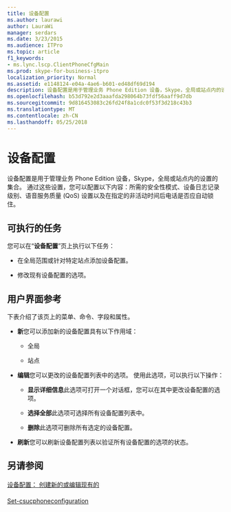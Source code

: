 ```yaml
---
title: 设备配置
ms.author: laurawi
author: LauraWi
manager: serdars
ms.date: 3/23/2015
ms.audience: ITPro
ms.topic: article
f1_keywords:
- ms.lync.lscp.ClientPhoneCfgMain
ms.prod: skype-for-business-itpro
localization_priority: Normal
ms.assetid: e1148124-e04a-4ae6-b601-ed48df69d194
description: 设备配置是用于管理业务 Phone Edition 设备，Skype，全局或站点内的设置的集合。 通过这些设置，您可以配置以下内容：所需的安全性模式、设备日志记录级别、语音服务质量 (QoS) 设置以及在指定的非活动时间后电话是否应自动锁住。
ms.openlocfilehash: b53d792e2d3aaafda298064b73fdf56aaff9d7db
ms.sourcegitcommit: 9d816453083c26fd24f8a1cdc0f53f3d218c43b3
ms.translationtype: MT
ms.contentlocale: zh-CN
ms.lasthandoff: 05/25/2018
---
```

# <a name="device-configuration"></a>设备配置
 
设备配置是用于管理业务 Phone Edition 设备，Skype，全局或站点内的设置的集合。 通过这些设置，您可以配置以下内容：所需的安全性模式、设备日志记录级别、语音服务质量 (QoS) 设置以及在指定的非活动时间后电话是否应自动锁住。 
  
## <a name="tasks-you-can-perform"></a>可执行的任务

您可以在“**设备配置**”页上执行以下任务：
  
- 在全局范围或针对特定站点添加设备配置。
    
- 修改现有设备配置的选项。
    
## <a name="ui-reference"></a>用户界面参考

下表介绍了该页上的菜单、命令、字段和属性。
  
- **新**您可以添加新的设备配置具有以下作用域：
    
  - 全局
    
  - 站点
    
- **编辑**您可以更改的设备配置列表中的选项。 使用此选项，可以执行以下操作：
    
  - **显示详细信息**此选项可打开一个对话框，您可以在其中更改设备配置的选项。
    
  - **选择全部**此选项可选择所有设备配置列表中。
    
  - **删除**此选项可删除所有选定的设备配置。
    
- **刷新**您可以刷新设备配置列表以验证所有设备配置的选项的状态。
    
## <a name="see-also"></a>另请参阅

#### 

[设备配置： 创建新的或编辑现有的](ms.lync.lscp.ClientDeviceTestEdit.md)
#### 

[Set-csucphoneconfiguration](https://docs.microsoft.com/powershell/module/skype/set-csucphoneconfiguration?view=skype-ps)

